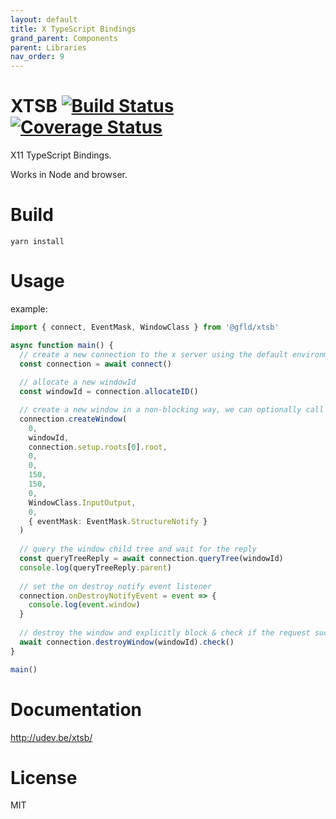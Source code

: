 ```yaml
---
layout: default
title: X TypeScript Bindings
grand_parent: Components
parent: Libraries
nav_order: 9
---
```


# XTSB [![Build Status](https://travis-ci.org/udevbe/xtsb.svg?branch=master)](https://travis-ci.org/udevbe/xtsb) [![Coverage Status](https://coveralls.io/repos/github/udevbe/xtsb/badge.svg?branch=master)](https://coveralls.io/github/udevbe/xtsb?branch=master)

X11 TypeScript Bindings.

Works in Node and browser.

# Build

`yarn install`

# Usage

example:
```typescript
import { connect, EventMask, WindowClass } from '@gfld/xtsb'

async function main() {
  // create a new connection to the x server using the default environment variable DISPLAY
  const connection = await connect()
  
  // allocate a new windowId
  const windowId = connection.allocateID()

  // create a new window in a non-blocking way, we can optionally call 'check()' on the returned result so we receive a 'Promsise<void>' that can be 'await'ed.
  connection.createWindow(
    0,
    windowId,
    connection.setup.roots[0].root,
    0,
    0,
    150,
    150,
    0,
    WindowClass.InputOutput,
    0,
    { eventMask: EventMask.StructureNotify }
  )
  
  // query the window child tree and wait for the reply
  const queryTreeReply = await connection.queryTree(windowId)
  console.log(queryTreeReply.parent)
  
  // set the on destroy notify event listener
  connection.onDestroyNotifyEvent = event => {
    console.log(event.window)
  }
  
  // destroy the window and explicitly block & check if the request succeeded
  await connection.destroyWindow(windowId).check()
}

main()
```

# Documentation

http://udev.be/xtsb/

# License

MIT


